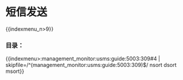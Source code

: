 # 短信发送

{{indexmenu_n>9}}

### 目录：

{{indexmenu>:management_monitor:usms:guide:5003:309#4 | skipfile=/^(management_monitor:usms:guide:5003:309)$/ nsort dsort msort}}